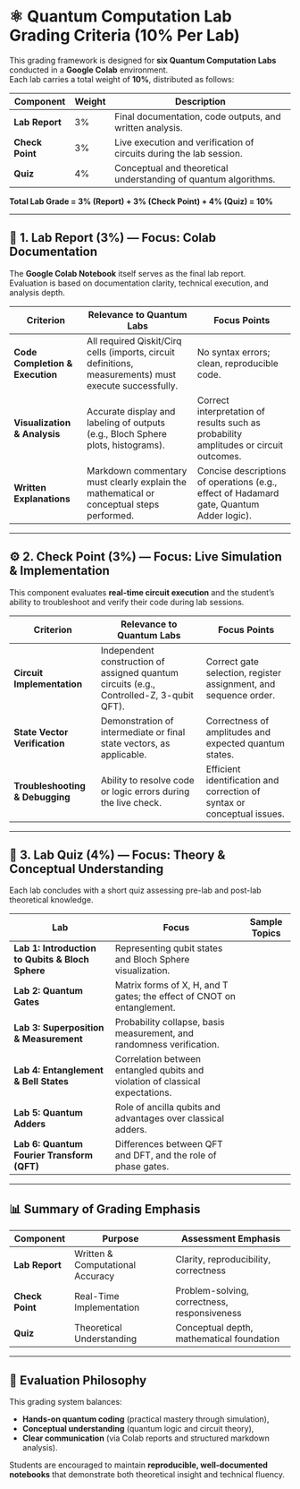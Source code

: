 # ⚛️ Quantum Computation Lab Grading Criteria (10% Per Lab)

This grading framework is designed for **six Quantum Computation Labs** conducted in a **Google Colab** environment.  
Each lab carries a total weight of **10%**, distributed as follows:

| Component | Weight | Description |
|------------|---------|-------------|
| **Lab Report** | 3% | Final documentation, code outputs, and written analysis. |
| **Check Point** | 3% | Live execution and verification of circuits during the lab session. |
| **Quiz** | 4% | Conceptual and theoretical understanding of quantum algorithms. |

**Total Lab Grade = 3% (Report) + 3% (Check Point) + 4% (Quiz) = 10%**

---

## 🧾 1. Lab Report (3%) — Focus: Colab Documentation

The **Google Colab Notebook** itself serves as the final lab report.  
Evaluation is based on documentation clarity, technical execution, and analysis depth.

| Criterion | Relevance to Quantum Labs | Focus Points |
|------------|--------------------------|---------------|
| **Code Completion & Execution** | All required Qiskit/Cirq cells (imports, circuit definitions, measurements) must execute successfully. | No syntax errors; clean, reproducible code. |
| **Visualization & Analysis** | Accurate display and labeling of outputs (e.g., Bloch Sphere plots, histograms). | Correct interpretation of results such as probability amplitudes or circuit outcomes. |
| **Written Explanations** | Markdown commentary must clearly explain the mathematical or conceptual steps performed. | Concise descriptions of operations (e.g., effect of Hadamard gate, Quantum Adder logic). |

---

## ⚙️ 2. Check Point (3%) — Focus: Live Simulation & Implementation

This component evaluates **real-time circuit execution** and the student’s ability to troubleshoot and verify their code during lab sessions.

| Criterion | Relevance to Quantum Labs | Focus Points |
|------------|--------------------------|---------------|
| **Circuit Implementation** | Independent construction of assigned quantum circuits (e.g., Controlled-Z, 3-qubit QFT). | Correct gate selection, register assignment, and sequence order. |
| **State Vector Verification** | Demonstration of intermediate or final state vectors, as applicable. | Correctness of amplitudes and expected quantum states. |
| **Troubleshooting & Debugging** | Ability to resolve code or logic errors during the live check. | Efficient identification and correction of syntax or conceptual issues. |

---

## 🧠 3. Lab Quiz (4%) — Focus: Theory & Conceptual Understanding

Each lab concludes with a short quiz assessing pre-lab and post-lab theoretical knowledge.

| Lab | Focus | Sample Topics |
|------|--------|----------------|
| **Lab 1: Introduction to Qubits & Bloch Sphere** | Representing qubit states and Bloch Sphere visualization. |
| **Lab 2: Quantum Gates** | Matrix forms of X, H, and T gates; the effect of CNOT on entanglement. |
| **Lab 3: Superposition & Measurement** | Probability collapse, basis measurement, and randomness verification. |
| **Lab 4: Entanglement & Bell States** | Correlation between entangled qubits and violation of classical expectations. |
| **Lab 5: Quantum Adders** | Role of ancilla qubits and advantages over classical adders. |
| **Lab 6: Quantum Fourier Transform (QFT)** | Differences between QFT and DFT, and the role of phase gates. |

---

## 📊 Summary of Grading Emphasis

| Component | Purpose | Assessment Emphasis |
|------------|----------|--------------------|
| **Lab Report** | Written & Computational Accuracy | Clarity, reproducibility, correctness |
| **Check Point** | Real-Time Implementation | Problem-solving, correctness, responsiveness |
| **Quiz** | Theoretical Understanding | Conceptual depth, mathematical foundation |

---

## 🧩 Evaluation Philosophy

This grading system balances:
- **Hands-on quantum coding** (practical mastery through simulation),
- **Conceptual understanding** (quantum logic and circuit theory),
- **Clear communication** (via Colab reports and structured markdown analysis).

Students are encouraged to maintain **reproducible, well-documented notebooks** that demonstrate both theoretical insight and technical fluency.

